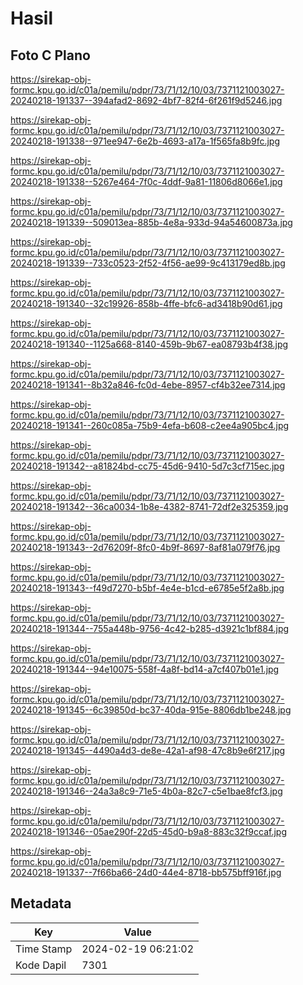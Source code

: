 # Hasil

## Foto C Plano

https://sirekap-obj-formc.kpu.go.id/c01a/pemilu/pdpr/73/71/12/10/03/7371121003027-20240218-191337--394afad2-8692-4bf7-82f4-6f261f9d5246.jpg

https://sirekap-obj-formc.kpu.go.id/c01a/pemilu/pdpr/73/71/12/10/03/7371121003027-20240218-191338--971ee947-6e2b-4693-a17a-1f565fa8b9fc.jpg

https://sirekap-obj-formc.kpu.go.id/c01a/pemilu/pdpr/73/71/12/10/03/7371121003027-20240218-191338--5267e464-7f0c-4ddf-9a81-11806d8066e1.jpg

https://sirekap-obj-formc.kpu.go.id/c01a/pemilu/pdpr/73/71/12/10/03/7371121003027-20240218-191339--509013ea-885b-4e8a-933d-94a54600873a.jpg

https://sirekap-obj-formc.kpu.go.id/c01a/pemilu/pdpr/73/71/12/10/03/7371121003027-20240218-191339--733c0523-2f52-4f56-ae99-9c413179ed8b.jpg

https://sirekap-obj-formc.kpu.go.id/c01a/pemilu/pdpr/73/71/12/10/03/7371121003027-20240218-191340--32c19926-858b-4ffe-bfc6-ad3418b90d61.jpg

https://sirekap-obj-formc.kpu.go.id/c01a/pemilu/pdpr/73/71/12/10/03/7371121003027-20240218-191340--1125a668-8140-459b-9b67-ea08793b4f38.jpg

https://sirekap-obj-formc.kpu.go.id/c01a/pemilu/pdpr/73/71/12/10/03/7371121003027-20240218-191341--8b32a846-fc0d-4ebe-8957-cf4b32ee7314.jpg

https://sirekap-obj-formc.kpu.go.id/c01a/pemilu/pdpr/73/71/12/10/03/7371121003027-20240218-191341--260c085a-75b9-4efa-b608-c2ee4a905bc4.jpg

https://sirekap-obj-formc.kpu.go.id/c01a/pemilu/pdpr/73/71/12/10/03/7371121003027-20240218-191342--a81824bd-cc75-45d6-9410-5d7c3cf715ec.jpg

https://sirekap-obj-formc.kpu.go.id/c01a/pemilu/pdpr/73/71/12/10/03/7371121003027-20240218-191342--36ca0034-1b8e-4382-8741-72df2e325359.jpg

https://sirekap-obj-formc.kpu.go.id/c01a/pemilu/pdpr/73/71/12/10/03/7371121003027-20240218-191343--2d76209f-8fc0-4b9f-8697-8af81a079f76.jpg

https://sirekap-obj-formc.kpu.go.id/c01a/pemilu/pdpr/73/71/12/10/03/7371121003027-20240218-191343--f49d7270-b5bf-4e4e-b1cd-e6785e5f2a8b.jpg

https://sirekap-obj-formc.kpu.go.id/c01a/pemilu/pdpr/73/71/12/10/03/7371121003027-20240218-191344--755a448b-9756-4c42-b285-d3921c1bf884.jpg

https://sirekap-obj-formc.kpu.go.id/c01a/pemilu/pdpr/73/71/12/10/03/7371121003027-20240218-191344--94e10075-558f-4a8f-bd14-a7cf407b01e1.jpg

https://sirekap-obj-formc.kpu.go.id/c01a/pemilu/pdpr/73/71/12/10/03/7371121003027-20240218-191345--6c39850d-bc37-40da-915e-8806db1be248.jpg

https://sirekap-obj-formc.kpu.go.id/c01a/pemilu/pdpr/73/71/12/10/03/7371121003027-20240218-191345--4490a4d3-de8e-42a1-af98-47c8b9e6f217.jpg

https://sirekap-obj-formc.kpu.go.id/c01a/pemilu/pdpr/73/71/12/10/03/7371121003027-20240218-191346--24a3a8c9-71e5-4b0a-82c7-c5e1bae8fcf3.jpg

https://sirekap-obj-formc.kpu.go.id/c01a/pemilu/pdpr/73/71/12/10/03/7371121003027-20240218-191346--05ae290f-22d5-45d0-b9a8-883c32f9ccaf.jpg

https://sirekap-obj-formc.kpu.go.id/c01a/pemilu/pdpr/73/71/12/10/03/7371121003027-20240218-191337--7f66ba66-24d0-44e4-8718-bb575bff916f.jpg


## Metadata

| Key        | Value               |
| ---------- | ------------------- |
| Time Stamp | 2024-02-19 06:21:02 |
| Kode Dapil | 7301                |



